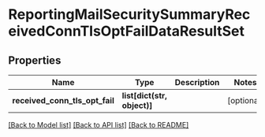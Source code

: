# ReportingMailSecuritySummaryReceivedConnTlsOptFailDataResultSet

## Properties
Name | Type | Description | Notes
------------ | ------------- | ------------- | -------------
**received_conn_tls_opt_fail** | **list[dict(str, object)]** |  | [optional] 

[[Back to Model list]](../README.md#documentation-for-models) [[Back to API list]](../README.md#documentation-for-api-endpoints) [[Back to README]](../README.md)

